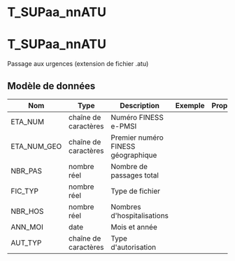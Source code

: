 # T_SUPaa_nnATU

<!-- ATTENTION : Ne pas supprimer ou modifier la ligne ci-dessous -->
# T_SUPaa_nnATU

Passage aux urgences (extension de fichier .atu)


## Modèle de données

|Nom|Type|Description|Exemple|Propriétés|
|-|-|-|-|-|
|ETA_NUM|chaîne de caractères|Numéro FINESS e-PMSI|||
|ETA_NUM_GEO|chaîne de caractères|Premier numéro FINESS géographique|||
|NBR_PAS|nombre réel|Nombre de passages total|||
|FIC_TYP|nombre réel|Type de fichier|||
|NBR_HOS|nombre réel|Nombres d'hospitalisations|||
|ANN_MOI|date|Mois et année|||
|AUT_TYP|chaîne de caractères|Type d'autorisation|||

<!-- ATTENTION : Ne pas supprimer ou modifier la ligne ci-dessus -->
